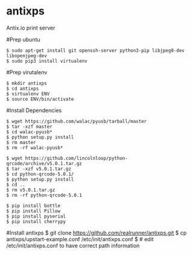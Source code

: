 antixps
=======

Antix.io print server

#Prep ubuntu

    $ sudo apt-get install git openssh-server python3-pip libjpeg8-dev libopenjpeg-dev
    $ sudo pip3 install virtualenv

#Prep virutalenv

    $ mkdir antixps
    $ cd antixps
    $ virtualenv ENV
    $ source ENV/bin/activate

#Install Dependencies

    $ wget https://github.com/walac/pyusb/tarball/master
    $ tar -xzf master
    $ cd walac-pyusb*
    $ python setup.py install
    $ rm master
    $ rm -rf walac-pyusb*

    $ wget https://github.com/lincolnloop/python-qrcode/archive/v5.0.1.tar.gz
    $ tar -xzf v5.0.1.tar.gz
    $ cd python-qrcode-5.0.1/
    $ python setup.py install
    $ cd ..
    $ rm v5.0.1.tar.gz
    $ rm -rf python-qrcode-5.0.1

    $ pip install bottle
    $ pip install Pillow
    $ pip install pyserial
    $ pip install cherrypy
    
#Install antixps
    $ git clone https://github.com/realrunner/antixps.git
    $ cp antixps/upstart-example.conf /etc/init/antixps.conf
    $ # edit /etc/init/antixps.conf to have correct path information